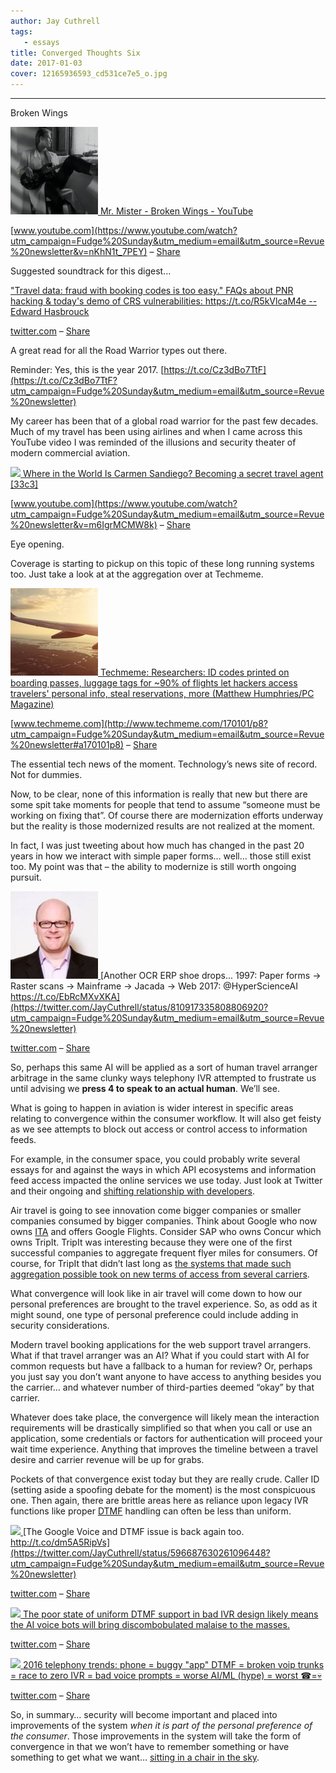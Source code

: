 ```yaml
---
author: Jay Cuthrell
tags:
   - essays
title: Converged Thoughts Six
date: 2017-01-03
cover: 12165936593_cd531ce7e5_o.jpg
---
```


* * *  
  
Broken Wings  
  
[![](./index_files/maxresdefault.jpg) ](https://www.youtube.com/watch?utm_campaign=Fudge%20Sunday&utm_medium=email&utm_source=Revue%20newsletter&v=nKhN1t_7PEY)[Mr. Mister - Broken Wings - YouTube](https://www.youtube.com/watch?utm_campaign=Fudge%20Sunday&utm_medium=email&utm_source=Revue%20newsletter&v=nKhN1t_7PEY)

[www.youtube.com](https://www.youtube.com/watch?utm_campaign=Fudge%20Sunday&utm_medium=email&utm_source=Revue%20newsletter&v=nKhN1t_7PEY) – [Share](http://rev.vu/xE5ja?utm_campaign=Issue&utm_content=share&utm_medium=email&utm_source=Fudge+Sunday)

Suggested soundtrack for this digest…  
  
["Travel data: fraud with booking codes is too easy." FAQs about PNR hacking & today's demo of CRS vulnerabilities: https://t.co/R5kVlcaM4e -- Edward Hasbrouck](https://twitter.com/ehasbrouck/status/813703320590163968?utm_campaign=Fudge%20Sunday&utm_medium=email&utm_source=Revue%20newsletter)

[twitter.com](https://twitter.com/ehasbrouck/status/813703320590163968?utm_campaign=Fudge%20Sunday&utm_medium=email&utm_source=Revue%20newsletter) – [Share](http://rev.vu/KQx3d?utm_campaign=Issue&utm_content=share&utm_medium=email&utm_source=Fudge+Sunday)

A great read for all the Road Warrior types out there.

Reminder: Yes, this is the year 2017. [https://t.co/Cz3dBo7TtF](https://t.co/Cz3dBo7TtF?utm_campaign=Fudge%20Sunday&utm_medium=email&utm_source=Revue%20newsletter)  
  
My career has been that of a global road warrior for the past few decades.
Much of my travel has been using airlines and when I came across this YouTube
video I was reminded of the illusions and security theater of modern
commercial aviation.  
  
[![](./index_files/maxresdefault\(1\).jpg) ](https://www.youtube.com/watch?utm_campaign=Fudge%20Sunday&utm_medium=email&utm_source=Revue%20newsletter&v=m6IgrMCMW8k)[Where in the World Is Carmen Sandiego? Becoming a secret travel agent [33c3]](https://www.youtube.com/watch?utm_campaign=Fudge%20Sunday&utm_medium=email&utm_source=Revue%20newsletter&v=m6IgrMCMW8k)

[www.youtube.com](https://www.youtube.com/watch?utm_campaign=Fudge%20Sunday&utm_medium=email&utm_source=Revue%20newsletter&v=m6IgrMCMW8k) – [Share](http://rev.vu/BO0Z2?utm_campaign=Issue&utm_content=share&utm_medium=email&utm_source=Fudge+Sunday)

Eye opening.  
  
Coverage is starting to pickup on this topic of these long running systems
too. Just take a look at at the aggregation over at Techmeme.  
  
[![](./index_files/528322-passenger-aircraft-wing.jpeg) ](http://www.techmeme.com/170101/p8?utm_campaign=Fudge%20Sunday&utm_medium=email&utm_source=Revue%20newsletter#a170101p8)[Techmeme: Researchers: ID codes printed on boarding passes, luggage tags for ~90% of flights let hackers access travelers' personal info, steal reservations, more (Matthew Humphries/PC Magazine)](http://www.techmeme.com/170101/p8?utm_campaign=Fudge%20Sunday&utm_medium=email&utm_source=Revue%20newsletter#a170101p8)

[www.techmeme.com](http://www.techmeme.com/170101/p8?utm_campaign=Fudge%20Sunday&utm_medium=email&utm_source=Revue%20newsletter#a170101p8) – [Share](http://rev.vu/QQ9MY?utm_campaign=Issue&utm_content=share&utm_medium=email&utm_source=Fudge+Sunday)

The essential tech news of the moment. Technology’s news site of record. Not
for dummies.  
  
Now, to be clear, none of this information is really that new but there are
some spit take moments for people that tend to assume “someone must be working
on fixing that”. Of course there are modernization efforts underway but the
reality is those modernized results are not realized at the moment.

In fact, I was just tweeting about how much has changed in the past 20 years
in how we interact with simple paper forms… well… those still exist too.  My
point was that – the ability to modernize is still worth ongoing pursuit.  
  
[![](./index_files/Jpc0KbFA_400x400.jpg) ](https://twitter.com/JayCuthrell/status/810917335808806920?utm_campaign=Fudge%20Sunday&utm_medium=email&utm_source=Revue%20newsletter)[Another OCR ERP shoe drops... 1997: Paper forms -> Raster scans -> Mainframe -> Jacada -> Web 2017: @HyperScienceAI https://t.co/EbRcMXvXKA](https://twitter.com/JayCuthrell/status/810917335808806920?utm_campaign=Fudge%20Sunday&utm_medium=email&utm_source=Revue%20newsletter)

[twitter.com](https://twitter.com/JayCuthrell/status/810917335808806920?utm_campaign=Fudge%20Sunday&utm_medium=email&utm_source=Revue%20newsletter) – [Share](http://rev.vu/4Oxny?utm_campaign=Issue&utm_content=share&utm_medium=email&utm_source=Fudge+Sunday)  
  
So, perhaps this same AI will be applied as a sort of human travel arranger
arbitrage in the same clunky ways telephony IVR attempted to frustrate us
until advising we  **press 4 to speak to an actual human**. We’ll see.

What is going to happen in aviation is wider interest in specific areas
relating to convergence within the consumer workflow. It will also get feisty
as we see attempts to block out access or control access to information feeds.

For example, in the consumer space, you could probably write several essays for and against the ways in which API ecosystems and information feed access impacted the online services we use today. Just look at Twitter and their ongoing and [shifting relationship with developers](https://www.programmableweb.com/news/twitters-jack-dorsey-to-developers-were-sorry.-lets-start-over./2015/10/21?utm_campaign=Fudge%20Sunday&utm_medium=email&utm_source=Revue%20newsletter). 

Air travel is going to see innovation come bigger companies or smaller companies consumed by bigger companies. Think about Google who now owns [ITA](https://www.itasoftware.com/?utm_campaign=Fudge%20Sunday&utm_medium=email&utm_source=Revue%20newsletter) and offers Google Flights. Consider SAP who owns Concur which owns TripIt. TripIt was interesting because they were one of the first successful companies to aggregate frequent flyer miles for consumers. Of course, for TripIt that didn’t last long as [the systems that made such aggregation possible took on new terms of access from several carriers](https://skift.com/2014/01/31/tripit-defies-airlines-with-loyalty-tracking-for-four-awol-carriers/?utm_campaign=Fudge%20Sunday&utm_medium=email&utm_source=Revue%20newsletter).

What convergence will look like in air travel will come down to how our
personal preferences are brought to the travel experience. So, as odd as it
might sound, one type of personal preference could include adding in security
considerations.

Modern travel booking applications for the web support travel arrangers. What
if that travel arranger was an AI? What if you could start with AI for common
requests but have a fallback to a human for review? Or, perhaps you just say
you don’t want anyone to have access to anything besides you the carrier… and
whatever number of third-parties deemed “okay” by that carrier.

Whatever does take place, the convergence will likely mean the interaction
requirements will be drastically simplified so that when you call or use an
application, some credentials or factors for authentication will proceed your
wait time experience. Anything that improves the timeline between a travel
desire and carrier revenue will be up for grabs.

Pockets of that convergence exist today but they are really crude. Caller ID (setting aside a spoofing debate for the moment) is the most conspicuous one. Then again, there are brittle areas here as reliance upon legacy IVR functions like proper [DTMF](https://en.wikipedia.org/wiki/Dual-tone_multi-frequency_signaling?utm_campaign=Fudge%20Sunday&utm_medium=email&utm_source=Revue%20newsletter) handling can often be less than uniform.  
  
[![](./index_files/Jpc0KbFA_400x400\(1\).jpg) ](https://twitter.com/JayCuthrell/status/596687630261096448?utm_campaign=Fudge%20Sunday&utm_medium=email&utm_source=Revue%20newsletter)[The Google Voice and DTMF issue is back again too. http://t.co/dm5A5RipVs](https://twitter.com/JayCuthrell/status/596687630261096448?utm_campaign=Fudge%20Sunday&utm_medium=email&utm_source=Revue%20newsletter)

[twitter.com](https://twitter.com/JayCuthrell/status/596687630261096448?utm_campaign=Fudge%20Sunday&utm_medium=email&utm_source=Revue%20newsletter) – [Share](http://rev.vu/3RX29?utm_campaign=Issue&utm_content=share&utm_medium=email&utm_source=Fudge+Sunday)  
  
[![](./index_files/Jpc0KbFA_400x400\(2\).jpg) ](https://twitter.com/JayCuthrell/status/738897678801637376?utm_campaign=Fudge%20Sunday&utm_medium=email&utm_source=Revue%20newsletter)[The poor state of uniform DTMF support in bad IVR design likely means the AI voice bots will bring discombobulated malaise to the masses.](https://twitter.com/JayCuthrell/status/738897678801637376?utm_campaign=Fudge%20Sunday&utm_medium=email&utm_source=Revue%20newsletter)

[twitter.com](https://twitter.com/JayCuthrell/status/738897678801637376?utm_campaign=Fudge%20Sunday&utm_medium=email&utm_source=Revue%20newsletter) – [Share](http://rev.vu/YQZAB?utm_campaign=Issue&utm_content=share&utm_medium=email&utm_source=Fudge+Sunday)  
  
[![](./index_files/Jpc0KbFA_400x400\(3\).jpg) ](https://twitter.com/JayCuthrell/status/808878295462907904?utm_campaign=Fudge%20Sunday&utm_medium=email&utm_source=Revue%20newsletter)[2016 telephony trends: phone = buggy "app" DTMF = broken voip trunks = race to zero IVR = bad voice prompts = worse AI/ML (hype) = worst ☎=💀](https://twitter.com/JayCuthrell/status/808878295462907904?utm_campaign=Fudge%20Sunday&utm_medium=email&utm_source=Revue%20newsletter)

[twitter.com](https://twitter.com/JayCuthrell/status/808878295462907904?utm_campaign=Fudge%20Sunday&utm_medium=email&utm_source=Revue%20newsletter) – [Share](http://rev.vu/6OY12?utm_campaign=Issue&utm_content=share&utm_medium=email&utm_source=Fudge+Sunday)  
  
So, in summary… security will become important and placed into improvements of the system _when it is part of the personal preference of the consumer_. Those improvements in the system will take the form of convergence in that we won’t have to remember something or have something to get what we want… [sitting in a chair in the sky](https://youtu.be/akiVi1sR2rM?t=5m20s&utm_campaign=Fudge%20Sunday&utm_medium=email&utm_source=Revue%20newsletter).  
